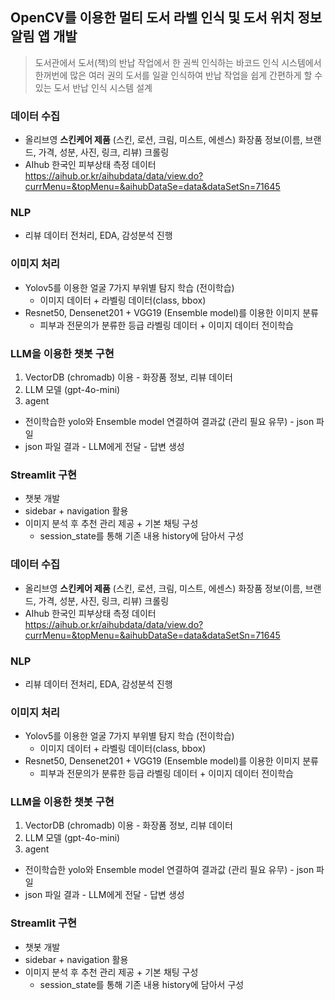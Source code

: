## OpenCV를 이용한 멀티 도서 라벨 인식 및 도서 위치 정보 알림 앱 개발 


> 도서관에서 도서(책)의 반납 작업에서 한 권씩 인식하는 바코드 인식 시스템에서
한꺼번에 많은 여러 권의 도서를 일괄 인식하여 반납 작업을 쉽게 간편하게 할 수 있는 도서 반납 인식 시스템 설계

### 데이터 수집 
- 올리브영 **스킨케어 제품** (스킨, 로션, 크림, 미스트, 에센스) 화장품 정보(이름, 브랜드, 가격, 성분, 사진, 링크, 리뷰) 크롤링
- AIhub 한국인 피부상태 측정 데이터 <https://aihub.or.kr/aihubdata/data/view.do?currMenu=&topMenu=&aihubDataSe=data&dataSetSn=71645>
### NLP 
- 리뷰 데이터 전처리, EDA, 감성분석 진행

### 이미지 처리 
- Yolov5를 이용한 얼굴 7가지 부위별 탐지 학습 (전이학습)
  - 이미지 데이터 + 라벨링 데이터(class, bbox)
- Resnet50, Densenet201 + VGG19 (Ensemble model)를 이용한 이미지 분류
  - 피부과 전문의가 분류한 등급 라벨링 데이터 + 이미지 데이터 전이학습

### LLM을 이용한 챗봇 구현 
1. VectorDB (chromadb) 이용 - 화장품 정보, 리뷰 데이터 
2. LLM 모델 (gpt-4o-mini)
3. agent

- 전이학습한 yolo와 Ensemble model 연결하여 결과값 (관리 필요 유무) - json 파일
- json 파일 결과 - LLM에게 전달 - 답변 생성

### Streamlit 구현 
- 챗봇 개발
- sidebar + navigation 활용
- 이미지 분석 후 추천 관리 제공 + 기본 채팅 구성
  - session_state를 통해 기존 내용 history에 담아서 구성

### 데이터 수집 
- 올리브영 **스킨케어 제품** (스킨, 로션, 크림, 미스트, 에센스) 화장품 정보(이름, 브랜드, 가격, 성분, 사진, 링크, 리뷰) 크롤링
- AIhub 한국인 피부상태 측정 데이터 <https://aihub.or.kr/aihubdata/data/view.do?currMenu=&topMenu=&aihubDataSe=data&dataSetSn=71645>
### NLP 
- 리뷰 데이터 전처리, EDA, 감성분석 진행

### 이미지 처리 
- Yolov5를 이용한 얼굴 7가지 부위별 탐지 학습 (전이학습)
  - 이미지 데이터 + 라벨링 데이터(class, bbox)
- Resnet50, Densenet201 + VGG19 (Ensemble model)를 이용한 이미지 분류
  - 피부과 전문의가 분류한 등급 라벨링 데이터 + 이미지 데이터 전이학습

### LLM을 이용한 챗봇 구현 
1. VectorDB (chromadb) 이용 - 화장품 정보, 리뷰 데이터 
2. LLM 모델 (gpt-4o-mini)
3. agent

- 전이학습한 yolo와 Ensemble model 연결하여 결과값 (관리 필요 유무) - json 파일
- json 파일 결과 - LLM에게 전달 - 답변 생성

### Streamlit 구현 
- 챗봇 개발
- sidebar + navigation 활용
- 이미지 분석 후 추천 관리 제공 + 기본 채팅 구성
  - session_state를 통해 기존 내용 history에 담아서 구성
